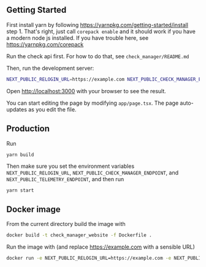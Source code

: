 ## Getting Started

First install yarn by following https://yarnpkg.com/getting-started/install step 1.
That's right, just call `corepack enable` and it should work if you have a modern node js installed.
If you have trouble here, see https://yarnpkg.com/corepack

Run the check api first. For how to do that, see `check_manager/README.md`

Then, run the development server:

```bash
NEXT_PUBLIC_RELOGIN_URL=https://example.com NEXT_PUBLIC_CHECK_MANAGER_ENDPOINT=http://localhost:8000/v1 NEXT_PUBLIC_TELEMETRY_ENDPOINT=http://localhost:12345/v1 yarn dev
```

Open [http://localhost:3000](http://localhost:3000) with your browser to see the result.

You can start editing the page by modifying `app/page.tsx`. The page auto-updates as you edit the file.

## Production

Run

```
yarn build
```

Then make sure you set the environment variables `NEXT_PUBLIC_RELOGIN_URL`, `NEXT_PUBLIC_CHECK_MANAGER_ENDPOINT`, and `NEXT_PUBLIC_TELEMETRY_ENDPOINT`, and then run

```bash
yarn start
```

## Docker image

From the current directory build the image with

```bash
docker build -t check_manager_website -f Dockerfile .
```

Run the image with (and replace https://example.com with a sensible URL)

```bash
docker run -e NEXT_PUBLIC_RELOGIN_URL=https://example.com -e NEXT_PUBLIC_CHECK_MANAGER_ENDPOINT=http://localhost:8000/v1 -e NEXT_PUBLIC_TELEMETRY_ENDPOINT=http://localhost:12345/v1 -p 3000:3000 -it check_manager_website
```
